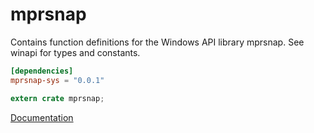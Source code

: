 # mprsnap #
Contains function definitions for the Windows API library mprsnap. See winapi for types and constants.

```toml
[dependencies]
mprsnap-sys = "0.0.1"
```

```rust
extern crate mprsnap;
```

[Documentation](https://retep998.github.io/doc/mprsnap/)
